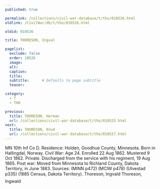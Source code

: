 ```yaml
---
published: true

permalink: /collections/civil-war-database/t/tho/010526.html
oldlink: /CivilWar/db/t/tho/010526.html

oldid: 010526

title: THORESON, Ingval

pagelist:
  exclude: false
  order: 10526
  image: 
  alt:
  caption:
  title:
  subtitle:      # Defaults to page subtitle
  teaser:

category: 
  - T 
  - THO

previous:
  title: THORESON, Herman
  url: /collections/civil-war-database/t/tho/010525.html  
next:
  title: THORESON, Knud
  url: /collections/civil-war-database/t/tho/010527.html   
---
```

MN 10th Inf Co D. Residence: Holden, Goodhue County, Minnesota. Born in Hallingdal, Norway. Civil War: Age 24. Enrolled 22 Aug 1862. Mustered 9 Oct 1862. Private. Discharged from the service with his regiment, 19 Aug 1865. Post war: Moved from Minnesota to Richland County, Dakota Territory, in June 1883. Sources: (MINN p472) (MCIW p478) (Ulvestad p335) (1885 Census, Dakota Territory). &#147;Thoreson, Ingvald&#148; &#147;Thoreson, Ingwald&#148;